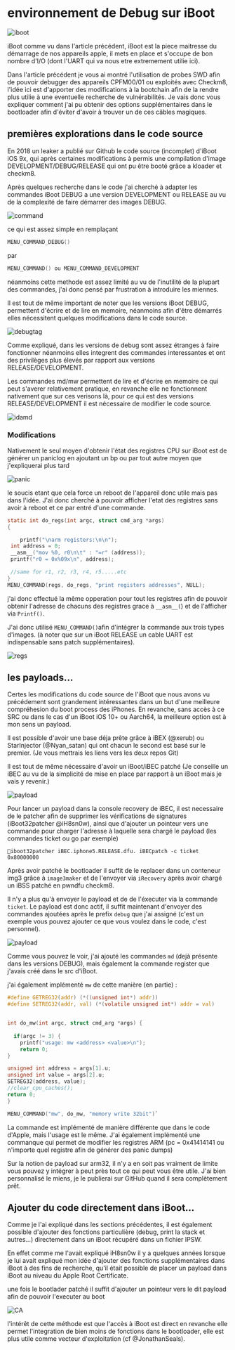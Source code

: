 

# environnement de Debug sur iBoot

![iboot](iboot.png)



iBoot comme vu dans l'article précédent, iBoot est la piece maitresse du démarrage de nos appareils apple, il mets en place et s'occupe de bon nombre d'I/O (dont l'UART qui va nous etre extremement utilie ici).

Dans l'article précédent je vous ai montré l'utilisation de probes SWD afin de pouvoir debugger des appareils CPFM00/01 ou exploités avec Checkm8, l'idée ici est d'apporter des modifications à la bootchain afin de la rendre plus utilie à une eventuelle recherche de vulnérabilités. Je vais donc vous expliquer comment j'ai pu obtenir des options supplémentaires dans le bootloader afin d'éviter d'avoir à trouver un de ces câbles magiques.



## premières explorations dans le code source

En 2018 un leaker a publié sur Github le code source (incomplet) d'iBoot iOS 9x, qui après certaines modifications à permis une compilation d'image DEVELOPMENT/DEBUG/RELEASE qui ont pu être booté grâce a kloader et checkm8.

Après quelques recherche dans le code j'ai cherché à adapter les commandes iBoot DEBUG a une version DEVELOPMENT ou RELEASE au vu de la complexité de faire démarrer des images DEBUG.



![command](command.png)



ce qui est assez simple en remplaçant

```c
MENU_COMMAND_DEBUG()
```

par

```c
MENU_COMMAND() ou MENU_COMMAND_DEVELOPMENT
```

néanmoins cette methode est assez limité au vu de l'inutilité de la plupart des commandes, j'ai donc pensé par frustration à introduire les miennes.

Il est tout de même important de noter que les versions iBoot DEBUG, permettent d'écrire et de lire en memoire, néanmoins afin d'être démarrés elles nécessitent quelques modifications dans le code source.





![debugtag](debugtag.png)





Comme expliqué, dans les versions de debug sont assez étranges à faire fonctionner néanmoins elles integrent des commandes interessantes et ont des privilèges plus élevés par rapport aux versions RELEASE/DEVELOPMENT. 



Les commandes md/mw permettent de lire et d'écrire en memoire ce qui peut s'averer relativement pratique, en revanche elle ne fonctionnent nativement que sur ces verisons là, pour ce qui est des versions RELEASE/DEVELOPMENT il est nécessaire de modifier le code source.



![idamd](idamd.png)





### Modifications

Nativement le seul moyen d'obtenir l'état des registres CPU sur iBoot est de générer un paniclog en ajoutant un bp ou par tout autre moyen que j'expliquerai plus tard



![panic](panic.png)



le soucis etant que cela force un reboot de l'appareil donc utile mais pas dans l'idée. J'ai donc cherché à pouvoir afficher l'etat des registres sans avoir à reboot et ce par entré d'une commande.



```c
static int do_regs(int argc, struct cmd_arg *args)
{

	printf("\narm registers:\n\n");
 int address = 0;
 __asm__("mov %0, r0\n\t" : "=r" (address));
 printf("r0 = 0x%09x\n", address);

 //same for r1, r2, r3, r4, r5.....etc
}
MENU_COMMAND(regs, do_regs, "print registers addresses", NULL);
```



j'ai donc effectué la même opperation pour tout les registres afin de pouvoir obtenir l'adresse de chacuns des registres grace à `__asm__(`) et de l'afficher via `Printf()`.

J'ai donc utilisé `MENU_COMMAND()`afin d'intégrer la commande aux trois types d'images. (à noter que sur un iBoot RELEASE un cable UART est indispensable sans patch supplémentaires).



![regs](regs.png)



## les payloads...



Certes les modifications du code source de l'iBoot que nous avons vu précédement sont grandement intéressantes dans un but d'une meilleure compréhesion du boot process des iPhones. En revanche, sans accès à ce SRC ou dans le cas d'un iBoot iOS 10+ ou Aarch64, la meilleure option est à mon sens un payload.

Il est possible d'avoir une base déja prête grâce à iBEX (@xerub) ou StarInjector (@Nyan_satan) qui ont chacun le second est basé sur le premier. (Je vous mettrais les liens vers les deux repos Git)

Il est tout de même nécessaire d'avoir un iBoot/iBEC patché (Je conseille un iBEC au vu de la simplicité de mise en place par rapport à un iBoot mais je vais y revenir.)



![payload](payload.png)



Pour lancer un payload dans la console recovery de iBEC, il est necessaire de le patcher afin de supprimer les vérifications de signatures (iBoot32patcher @iH8sn0w), ainsi que d'ajouter un pointeur vers une commande pour charger l'adresse à laquelle sera chargé le payload (les commandes ticket ou go par exemple) 



`iboot32patcher iBEC.iphone5.RELEASE.dfu. iBECpatch -c ticket 0x80000000`



Après avoir patché le bootloader il suffit de le replacer dans un conteneur img3 grâce à `image3maker` et de l'envoyer via `iRecovery` après avoir chargé un iBSS patché en pwndfu checkm8.

Il n'y a plus qu'à envoyer le payload et de de l'éxecuter via la commande `ticket`. Le payload est donc actif, il suffit maintenant d'envoyer des commandes ajoutées après le prefix `debug` que j'ai assigné (c'est un exemple vous pouvez ajouter ce que vous voulez dans le code, c'est personnel).

 

![payload](payloadcommand.png)



Comme vous pouvez le voir, j'ai ajouté les commandes `md` (dejà présente dans les versions DEBUG), mais également la commande register que j'avais créé dans le src d'iBoot.

j'ai également implémenté `mw`  de cette manière (en partie) :



```c
#define GETREG32(addr) (*((unsigned int*) addr))
#define SETREG32(addr, val) (*(volatile unsigned int*) addr = val)


int do_mw(int argc, struct cmd_arg *args) {
  
  if(argc != 3) {
    printf("usage: mw <address> <value>\n");
    return 0;
}

unsigned int address = args[1].u;
unsigned int value = args[2].u;
SETREG32(address, value);
//clear_cpu_caches();
return 0;
}

MENU_COMMAND("mw", do_mw, "memory write 32bit")`
```

La commande est implémenté de manière différente que dans le code d'Apple, mais l'usage est le même. J'ai également implémenté une commanque qui permet de modifier les registres ARM (pc = 0x41414141 ou n'importe quel registre afin de générer des panic dumps)

Sur la notion de payload sur arm32, il n'y a en soit pas vraiment de limite vous pouvez y intégrer à peut près tout ce qui peut vous être utile. J'ai bien personnalisé le miens, je le publierai sur GitHub quand il sera complètement prêt.



## Ajouter du code directement dans iBoot...



Comme je l'ai expliqué dans les sections précédentes, il est également possible d'ajouter des fonctions particulière (debug, print la stack et autres...) directement dans un iBoot récupéré dans un fichier IPSW.

En effet comme me l'avait expliqué iH8sn0w il y a quelques années lorsque je lui avait expliqué mon idée d'ajouter des fonctions supplémentaires dans iBoot à des fins de recherche, qu'il était possible de placer un payload dans iBoot au niveau du Apple Root Certificate.

une fois le bootlader patché il suffit d'ajouter un pointeur vers le dit payload afin de pouvoir l'executer au boot



![CA](CA.png)



l'intérêt de cette méthode est que l'accès à iBoot est direct en revanche elle permet l'integration de bien moins de fonctions dans le bootloader, elle est plus utile comme vecteur d'exploitation (cf @JonathanSeals).









